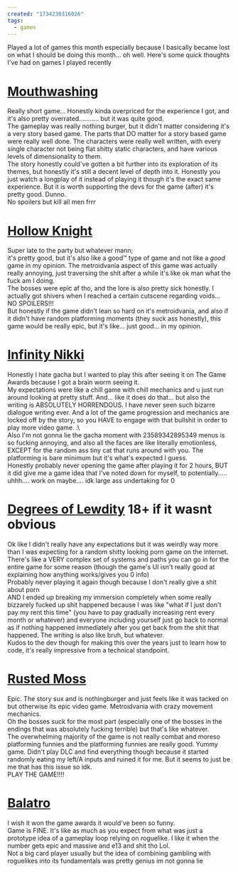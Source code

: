```yaml
---
created: "1734230316026"
tags:
  - games
---
```

Played a lot of games this month especially because I basically became lost on what I should be doing this month... oh well. Here's some quick thoughts I've had on games I played recently
# [Mouthwashing](https://store.steampowered.com/app/2475490/Mouthwashing/)
Really short game...
Honestly kinda overpriced for the experience I got, and it's also pretty overrated........... but it was quite good.
<br>The gameplay was really nothing burger, but it didn't matter considering it's a very story based game. The parts that DO matter for a story based game were really well done. The characters were really well written, with every single character not being flat shitty static characters, and have various levels of dimensionality to them.
<br>The story honestly could've gotten a bit further into its exploration of its themes, but honestly it's still a decent level of depth into it. Honestly you just watch a longplay of it instead of playing it though it's the exact same experience. But it is worth supporting the devs for the game (after) it's pretty good. Dunno.
<br>No spoilers but kill all men frrr

# [Hollow Knight](https://store.steampowered.com/app/367520/Hollow_Knight/)
Super late to the party but whatever mann;
<br>it's pretty good, but it's also like a good™ type of game and not like a *good* game in my opinion. The metroidvania aspect of this game was actually really annoying, just traversing the shit after a while it's like ok man what the fuck am I doing.
<br>The bosses were epic af tho, and the lore is also pretty sick honestly. I actually got shivers when I reached a certain cutscene regarding voids... NO SPOILERS!!!
<br>But honestly if the game didn't lean so hard on it's metroidvania, and also if it didn't have random platforming moments (they suck ass honestly), this game would be really epic, but it's like... just good... in my opinion.

# [Infinity Nikki](https://infinitynikki.infoldgames.com/en/home)
Honestly I hate gacha but I wanted to play this after seeing it on The Game Awards because I got a brain worm seeing it.
<br>My expectations were like a chill game with chill mechanics and u just run around looking at pretty stuff. And... like it does do that... but also the writing is ABSOLUTELY HORRENDOUS. I have never seen such bizarre dialogue writing ever. And a lot of the game progression and mechanics are locked off by the story, so you HAVE to engage with that bullshit in order to play more video game. :\\
<br>Also I'm not gonna lie the gacha moment with 23589342895349 menus is so fucking annoying, and also all the faces are like literally emotionless, EXCEPT for the random ass tiny cat that runs around with you. The platforming is bare minimum but it's what's expected I guess.
<br>Honestly probably never opening the game after playing it for 2 hours, BUT it did give me a game idea that I've noted down for myself, to potentially..... uhhh.... work on maybe.... idk large ass undertaking for 0

# [Degrees of Lewdity](https://www.vrelnir.com/) 18+ if it wasnt obvious
Ok like I didn't really have any expectations but it was weirdly way more than I was expecting for a random shitty looking porn game on the internet. There's like a VERY complex set of systems and paths you can go in for the entire game for some reason (though the game's UI isn't really good at explaining how anything works/gives you 0 info)
<br>Probably never playing it again though because I don't really give a shit about porn
<br>AND I ended up breaking my immersion completely when some really bizzarely fucked up shit happened because I was like "what if I just don't pay my rent this time" (you have to pay gradually increasing rent every month or whatever) and everyone including yourself just go back to normal as if nothing happened immediately after you get back from the shit that happened. The writing is also like bruh, but whatever.
<br>Kudos to the dev though for making this over the years just to learn how to code, it's really impressive from a technical standpoint.

# [Rusted Moss](https://store.steampowered.com/app/1772830/Rusted_Moss/)
Epic. The story sux and is nothingburger and just feels like it was tacked on but otherwise its epic video game. Metroidvania with crazy movement mechanics.
<br>Oh the bosses suck for the most part (especially one of the bosses in the endings that was absolutely fucking terrible) but that's like whatever. 
<br>The overwhelming majority of the game is not really combat and moreso platforming funnies and the platforming funnies are really good. Yummy game. Didn't play DLC and find everything though because it started randomly eating my left/A inputs and ruined it for me. But it seems to just be me that has this issue so idk.
<br>PLAY THE GAME!!!!

# [Balatro](https://store.steampowered.com/app/2379780/Balatro/)
I wish it won the game awards it would've been so funny.
<br>Game is FINE. It's like as much as you expect from what was just a prototype idea of a gameplay loop relying on roguelike. I like it when the number gets epic and massive and e13 and shit tho Lol.
<br>Not a big card player usually but the idea of combining gambling with roguelikes into its fundamentals was pretty genius im not gonna lie
